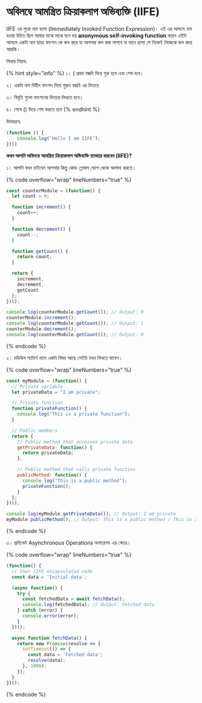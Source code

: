 # অবিলম্বে আমন্ত্রিত ক্রিয়াকলাপ  অভিব্যক্তি (IIFE)

IIFE এর পুরো নাম হলো (Immediately Invoked Function Expression)। এই এর আসলে নাম হওয়া উচিত ছিল আমার মাঝে মাঝে মনে হয় **anonymous self-invoking function** কারন এইটা আসলে একটা নাম ছাড়া ফাংশন কে কল করে যা আপনার কল করা লাগবে না মানে হলো সে নিজেই নিজেকে কল করে আরকি।&#x20;

লিখার নিয়মঃ

{% hint style="info" %}
১। ( প্রথম বন্ধনি দিয়ে শুরু হবে এবং শেষ হবে।

২। একটা নাম বিহীন ফাংশন দিয়ে শুরুন বন্ধনি এর ভিতরে

৩। বিবৃতি গুলো ফাংশনের ভিতরে লিখতে হবে।

৪। শেষে () দিয়ে শেষ করতে হবে
{% endhint %}

উদাহরণঃ&#x20;

```javascript
(function () {
    console.log("Hello I am IIFE");
})()
```

**কখন আপনি অবিলম্বে আমন্ত্রিত ক্রিয়াকলাপ অভিব্যক্তি ব্যাবহার করবেন (IIFE)?**

১। আপনি যখন চাইবেন আপনার কিছু কোড গ্লোবাল স্কোপ থেকে আলাদা করতে।

{% code overflow="wrap" lineNumbers="true" %}
```javascript
const counterModule = (function() {
  let count = 0;

  function increment() {
    count++;
  }

  function decrement() {
    count--;
  }

  function getCount() {
    return count;
  }

  return {
    increment,
    decrement,
    getCount
  };
})();

console.log(counterModule.getCount()); // Output: 0
counterModule.increment();
console.log(counterModule.getCount()); // Output: 1
counterModule.decrement();
console.log(counterModule.getCount()); // Output: 0

```
{% endcode %}

২। মডিউল প্যাটার্ন নামে একটা বিষয় আছে সেইটা যখন লিখতে যাবেন।

{% code overflow="wrap" lineNumbers="true" %}
```javascript
const myModule = (function() {
  // Private variable
  let privateData = "I am private";

  // Private function
  function privateFunction() {
    console.log("This is a private function");
  }

  // Public members
  return {
    // Public method that accesses private data
    getPrivateData: function() {
      return privateData;
    },

    // Public method that calls private function
    publicMethod: function() {
      console.log("This is a public method");
      privateFunction();
    }
  };
})();

console.log(myModule.getPrivateData()); // Output: I am private
myModule.publicMethod(); // Output: This is a public method / This is a private function

```
{% endcode %}

৩। প্রাইভেট Asynchronous Operations অপারেশন এর ক্ষেত্রে।

{% code overflow="wrap" lineNumbers="true" %}
```javascript
(function() {
  // Your IIFE encapsulated code
  const data = 'Initial data';

  (async function() {
    try {
      const fetchedData = await fetchData();
      console.log(fetchedData); // Output: Fetched data
    } catch (error) {
      console.error(error);
    }
  })();

  async function fetchData() {
    return new Promise(resolve => {
      setTimeout(() => {
        const data = 'Fetched data';
        resolve(data);
      }, 1000);
    });
  }
})();

```
{% endcode %}
